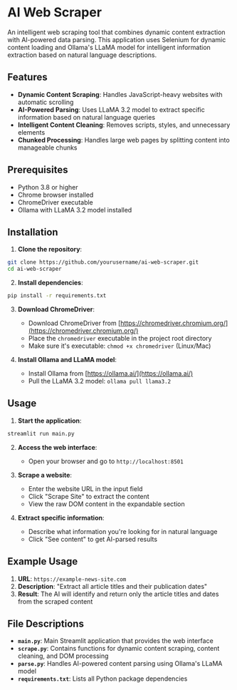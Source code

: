 # AI Web Scraper

An intelligent web scraping tool that combines dynamic content extraction with AI-powered data parsing. This application uses Selenium for dynamic content loading and Ollama's LLaMA model for intelligent information extraction based on natural language descriptions.

## Features

- **Dynamic Content Scraping**: Handles JavaScript-heavy websites with automatic scrolling
- **AI-Powered Parsing**: Uses LLaMA 3.2 model to extract specific information based on natural language queries
- **Intelligent Content Cleaning**: Removes scripts, styles, and unnecessary elements
- **Chunked Processing**: Handles large web pages by splitting content into manageable chunks

## Prerequisites

- Python 3.8 or higher
- Chrome browser installed
- ChromeDriver executable
- Ollama with LLaMA 3.2 model installed

## Installation

1. **Clone the repository**:
```bash
git clone https://github.com/yourusername/ai-web-scraper.git
cd ai-web-scraper
```

2. **Install dependencies**:
```bash
pip install -r requirements.txt
```

3. **Download ChromeDriver**:
   - Download ChromeDriver from [https://chromedriver.chromium.org/](https://chromedriver.chromium.org/)
   - Place the `chromedriver` executable in the project root directory
   - Make sure it's executable: `chmod +x chromedriver` (Linux/Mac)

4. **Install Ollama and LLaMA model**:
   - Install Ollama from [https://ollama.ai/](https://ollama.ai/)
   - Pull the LLaMA 3.2 model: `ollama pull llama3.2`

## Usage

1. **Start the application**:
```bash
streamlit run main.py
```

2. **Access the web interface**:
   - Open your browser and go to `http://localhost:8501`

3. **Scrape a website**:
   - Enter the website URL in the input field
   - Click "Scrape Site" to extract the content
   - View the raw DOM content in the expandable section

4. **Extract specific information**:
   - Describe what information you're looking for in natural language
   - Click "See content" to get AI-parsed results

## Example Usage

1. **URL**: `https://example-news-site.com`
2. **Description**: "Extract all article titles and their publication dates"
3. **Result**: The AI will identify and return only the article titles and dates from the scraped content


## File Descriptions

- **`main.py`**: Main Streamlit application that provides the web interface
- **`scrape.py`**: Contains functions for dynamic content scraping, content cleaning, and DOM processing
- **`parse.py`**: Handles AI-powered content parsing using Ollama's LLaMA model
- **`requirements.txt`**: Lists all Python package dependencies

